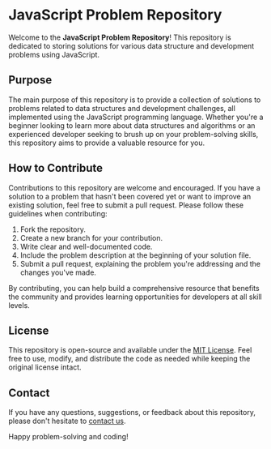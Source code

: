 # JavaScript Problem Repository

Welcome to the **JavaScript Problem Repository**! This repository is dedicated to storing solutions for various data structure and development problems using JavaScript.

## Purpose

The main purpose of this repository is to provide a collection of solutions to problems related to data structures and development challenges, all implemented using the JavaScript programming language. Whether you're a beginner looking to learn more about data structures and algorithms or an experienced developer seeking to brush up on your problem-solving skills, this repository aims to provide a valuable resource for you.

## How to Contribute

Contributions to this repository are welcome and encouraged. If you have a solution to a problem that hasn't been covered yet or want to improve an existing solution, feel free to submit a pull request. Please follow these guidelines when contributing:

1. Fork the repository.
2. Create a new branch for your contribution.
3. Write clear and well-documented code.
4. Include the problem description at the beginning of your solution file.
5. Submit a pull request, explaining the problem you're addressing and the changes you've made.

By contributing, you can help build a comprehensive resource that benefits the community and provides learning opportunities for developers at all skill levels.

## License

This repository is open-source and available under the [MIT License](LICENSE). Feel free to use, modify, and distribute the code as needed while keeping the original license intact.

## Contact

If you have any questions, suggestions, or feedback about this repository, please don't hesitate to [contact us](mailto:your@email.com).

Happy problem-solving and coding!
